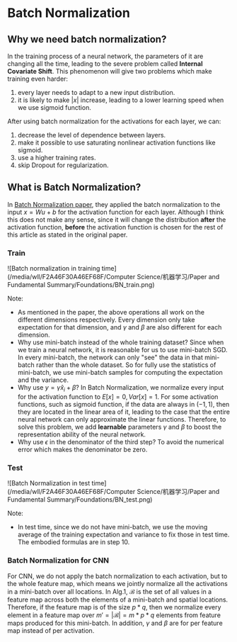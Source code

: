 # Batch Normalization

## Why we need batch normalization?

In the training process of a neural network, the parameters of it are changing all the time, leading to the severe problem called **Internal Covariate Shift**. This phenomenon will give two problems which make training even harder:

1. every layer needs to adapt to a new input distribution.
2. it is likely to make $|x|$ increase, leading to a lower learning speed when we use sigmoid function. 

After using batch normalization for the activations for each layer, we can:

1. decrease the level of dependence between layers.
2. make it possible to use saturating nonlinear activation functions like sigmoid.
3. use a higher training rates.
4. skip Dropout for regularization.

## What is Batch Normalization?

In [Batch Normalization paper](https://arxiv.org/pdf/1502.03167.pdf), they applied the batch normalization to the input $x = Wu+b$ for the activation function for each layer. Although I think this does not make any sense, since it will change the distribution **after** the activation function, **before** the activation function is chosen for the rest of this article as stated in the original paper. 

### Train

![Batch normalization in training time](/media/wll/F2A46F30A46EF68F/Computer Science/机器学习/Paper and Fundamental Summary/Foundations/BN_train.png)  

Note:

* As mentioned in the paper, the above operations all work on the different dimensions respectively. Every dimension only take expectation for that dimension, and $\gamma$ and $\beta$ are also different for each dimension. 
* Why use mini-batch instead of the whole training dataset? Since when we train a neural network, it is reasonable for us to use mini-batch SGD. In every mini-batch, the network can only "see" the data in that mini-batch rather than the whole dataset. So for fully use the statistics of mini-batch, we use mini-batch samples for computing the expectation and the variance. 
* Why use $y = \gamma \hat{x}_{i} + \beta$? In Batch Normalization, we normalize every input for the activation function to $E[x] = 0, Var[x] = 1$. For some activation functions, such as sigmoid function, if the data are always in $(-1, 1)$, then they are located in the linear area of it, leading to the case that the entire neural network can only approximate the linear functions. Therefore, to solve this problem, we add **learnable** parameters $\gamma$ and $\beta$ to boost the representation ability of the neural network.
* Why use $\epsilon$ in the denominator of the third step? To avoid the numerical error which makes the denominator be zero. 

### Test

![Batch Normalization in test time](/media/wll/F2A46F30A46EF68F/Computer Science/机器学习/Paper and Fundamental Summary/Foundations/BN_test.png)

Note:

* In test time, since we do not have mini-batch, we use the moving average of the training expectation and variance to fix those in test time. The embodied formulas are in step 10.  

### Batch Normalization for CNN

For CNN, we do not apply the batch normalization to each activation, but to the whole feature map, which means we jointly normalize all the activations in a mini-batch over all locations. In Alg.1, $\mathcal{B}$ is the set of all values in a feature map across both the elements of a mini-batch and spatial locations. Therefore, if the feature map is of the size $p*q$, then we normalize every element in a feature map over $m'=|\mathcal{B}|=m*p*q$ elements from feature maps produced for this mini-batch. In addition, $\gamma$ and $\beta$ are for per feature map instead of per activation.  